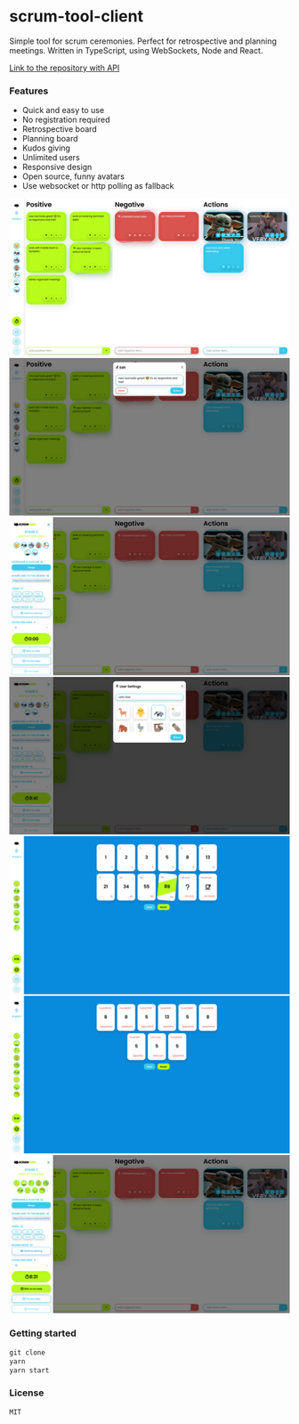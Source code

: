 # scrum-tool-client
Simple tool for scrum ceremonies. Perfect for retrospective and planning meetings.
Written in TypeScript, using WebSockets, Node and React.

[Link to the repository with API](https://github.com/pilotpirxie/scrum-tool-api)

### Features
* Quick and easy to use
* No registration required
* Retrospective board
* Planning board
* Kudos giving
* Unlimited users
* Responsive design
* Open source, funny avatars
* Use websocket or http polling as fallback

<div style="text-align:center"><img src="/img/s1.png" /></div>

<div style="text-align:center"><img src="/img/s2.png" /></div>

<div style="text-align:center"><img src="/img/s3.png" /></div>

<div style="text-align:center"><img src="/img/s4.png" /></div>

<div style="text-align:center"><img src="/img/s5.png" /></div>

<div style="text-align:center"><img src="/img/s6.png" /></div>

<div style="text-align:center"><img src="/img/s7.png" /></div>

### Getting started
```shell
git clone 
yarn
yarn start
```

### License
```
MIT
```